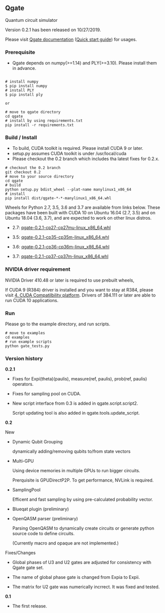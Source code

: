 ## Qgate

Quantum circuit simulator

Version 0.2.1 has been released on 10/27/2019.

Please visit [Qgate documentation](<https://shinmorino.github.io/qgate/docs/0.2/>) ([Quick start guide](<https://shinmorino.github.io/qgate/docs/0.2/quick_start_guide.html>)) for usages.

### Prerequisite

- Qgate depends on numpy(>=1.14) and PLY(>=3.10).  Please install them in advance.

~~~

# install numpy
$ pip install numpy
# install PLY
$ pip install ply

or

# move to qgate directory
cd qgate
# install by using requirements.txt
pip install -r requirements.txt

~~~

### Build / Install

- To build, CUDA toolkit is required.  Please install CUDA 9 or later.
- setup.py assumes CUDA toolkit is under /usr/local/cuda
- Please checkout the 0.2 branch which includes tha latest fixes for 0.2.x.

~~~
# checkout the 0.2 branch
git checkout 0.2
# move to your source directory
cd qgate
# build
python setup.py bdist_wheel --plat-name manylinux1_x86_64
# install
pip install dist/qgate-*-*-manylinux1_x86_64.whl
~~~

Wheels for Python 2.7, 3.5, 3.6 and 3.7 are available from links below.  These packages have been built with CUDA 10 on Ubuntu 16.04 (2.7, 3.5) and on Ubuntu 18.04 (3.6, 3.7), and are expected to work on other linux distros.

- 2.7: [qgate-0.2.1-cp27-cp27mu-linux_x86_64.whl](<https://github.com/shinmorino/qgate/raw/gh-pages/packages/0.2/qgate-0.2.1-cp27-cp27mu-manylinux1_x86_64.whl>)

- 3.5: [qgate-0.2.1-cp35-cp35m-linux_x86_64.whl](<https://github.com/shinmorino/qgate/raw/gh-pages/packages/0.2/qgate-0.2.1-cp35-cp35m-manylinux1_x86_64.whl>)

- 3.6: [qgate-0.2.1-cp36-cp36m-linux_x86_64.whl](<https://github.com/shinmorino/qgate/raw/gh-pages/packages/0.2/qgate-0.2.1-cp36-cp36m-manylinux1_x86_64.whl>)

- 3.7: [qgate-0.2.1-cp37-cp37m-linux_x86_64.whl](<https://github.com/shinmorino/qgate/raw/gh-pages/packages/0.2/qgate-0.2.1-cp37-cp37m-manylinux1_x86_64.whl>)


### NVIDIA driver requirement

NVIDIA Driver 410.48 or later is required to use prebuilt wheels, 

If CUDA 9 (R384) driver is installed and you want to stay at R384, please visit [4. CUDA Compatilbility platform](<https://docs.nvidia.com/deploy/cuda-compatibility/#cuda-compatibility-platform>).  Drivers of 384.111 or later are able to run CUDA 10 applications.

### Run

Please go to the example directory, and run scripts.
~~~
# move to examples
cd examples
# run example scripts
python gate_tests.py
~~~


### Version history

**0.2.1**

- Fixes for Expi(theta)(paulis), measure(ref, paulis), prob(ref, paulis) operators.

- Fixes for sampling pool on CUDA.

- New script interface from 0.3 is added in qgate.script.script2.

  Script updating tool is also added in qgate.tools.update_script.


**0.2**

New

- Dynamic Qubit Grouping

  dynamically adding/removing qubits to/from state vectors

- Multi-GPU

  Using device memories in multiple GPUs to run bigger circuits.

  Prerquisite is GPUDirectP2P.  To get performance, NVLink is required.

- SamplingPool

  Efficent and fast sampling by using pre-calculated probability vector.

- Blueqat plugin (preliminary)

- OpenQASM parser (preliminary)

  Parsing OpenQASM to dynamically create circuits or generate python source code to define circuits.

  (Currently macro and opaque are not implemented.)

Fixes/Changes

- Global phases of U3 and U2 gates are adjusted for consistency with Qgate gate set.

- The name of global phase gate is changed from Expia to Expii.

- The matrix for U2 gate was numerically incrrect.  It was fixed and tested.

**0.1**

- The first release.
